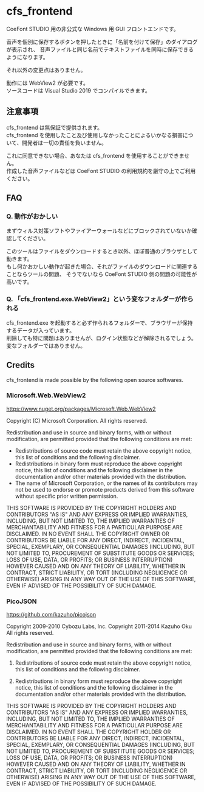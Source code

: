 # cfs_frontend

CoeFont STUDIO 用の非公式な Windows 用 GUI フロントエンドです。

音声を個別に保存するボタンを押したときに「名前を付けて保存」のダイアログが表示され、
音声ファイルと同じ名前でテキストファイルを同時に保存できるようになります。

それ以外の変更点はありません。

動作には WebView2 が必要です。  
ソースコードは Visual Studio 2019 でコンパイルできます。

## 注意事項

cfs_frontend は無保証で提供されます。  
cfs_frontend を使用したこと及び使用しなかったことによるいかなる損害について、開発者は一切の責任を負いません。

これに同意できない場合、あなたは cfs_frontend を使用することができません。  
作成した音声ファイルなどは CoeFont STUDIO の利用規約を厳守の上でご利用ください。

## FAQ

### Q. 動作がおかしい

まずウィルス対策ソフトやファイアーウォールなどにブロックされていないか確認してください。

このツールはファイルをダウンロードするとき以外、ほぼ普通のブラウザとして動きます。  
もし何かおかしい動作が起きた場合、それがファイルのダウンロードに関連することならツールの問題、
そうでないなら CoeFont STUDIO 側の問題の可能性が高いです。

### Q. 「cfs_frontend.exe.WebView2」という変なフォルダーが作られる

cfs_frontend.exe を起動すると必ず作られるフォルダーで、ブラウザーが保持するデータが入っています。  
削除しても特に問題はありませんが、ログイン状態などが解除されるでしょう。  
変なフォルダーではありません。

## Credits

cfs_frontend is made possible by the following open source softwares.

### Microsoft.Web.WebView2

https://www.nuget.org/packages/Microsoft.Web.WebView2

Copyright (C) Microsoft Corporation. All rights reserved.

Redistribution and use in source and binary forms, with or without
modification, are permitted provided that the following conditions are
met:

   * Redistributions of source code must retain the above copyright
notice, this list of conditions and the following disclaimer.
   * Redistributions in binary form must reproduce the above
copyright notice, this list of conditions and the following disclaimer
in the documentation and/or other materials provided with the
distribution.
   * The name of Microsoft Corporation, or the names of its contributors 
may not be used to endorse or promote products derived from this
software without specific prior written permission.

THIS SOFTWARE IS PROVIDED BY THE COPYRIGHT HOLDERS AND CONTRIBUTORS
"AS IS" AND ANY EXPRESS OR IMPLIED WARRANTIES, INCLUDING, BUT NOT
LIMITED TO, THE IMPLIED WARRANTIES OF MERCHANTABILITY AND FITNESS FOR
A PARTICULAR PURPOSE ARE DISCLAIMED. IN NO EVENT SHALL THE COPYRIGHT
OWNER OR CONTRIBUTORS BE LIABLE FOR ANY DIRECT, INDIRECT, INCIDENTAL,
SPECIAL, EXEMPLARY, OR CONSEQUENTIAL DAMAGES (INCLUDING, BUT NOT
LIMITED TO, PROCUREMENT OF SUBSTITUTE GOODS OR SERVICES; LOSS OF USE,
DATA, OR PROFITS; OR BUSINESS INTERRUPTION) HOWEVER CAUSED AND ON ANY
THEORY OF LIABILITY, WHETHER IN CONTRACT, STRICT LIABILITY, OR TORT
(INCLUDING NEGLIGENCE OR OTHERWISE) ARISING IN ANY WAY OUT OF THE USE
OF THIS SOFTWARE, EVEN IF ADVISED OF THE POSSIBILITY OF SUCH DAMAGE.

### PicoJSON

https://github.com/kazuho/picojson

Copyright 2009-2010 Cybozu Labs, Inc.
Copyright 2011-2014 Kazuho Oku
All rights reserved.

Redistribution and use in source and binary forms, with or without
modification, are permitted provided that the following conditions are met:

1. Redistributions of source code must retain the above copyright notice,
   this list of conditions and the following disclaimer.

2. Redistributions in binary form must reproduce the above copyright notice,
   this list of conditions and the following disclaimer in the documentation
   and/or other materials provided with the distribution.

THIS SOFTWARE IS PROVIDED BY THE COPYRIGHT HOLDERS AND CONTRIBUTORS "AS IS"
AND ANY EXPRESS OR IMPLIED WARRANTIES, INCLUDING, BUT NOT LIMITED TO, THE
IMPLIED WARRANTIES OF MERCHANTABILITY AND FITNESS FOR A PARTICULAR PURPOSE
ARE DISCLAIMED. IN NO EVENT SHALL THE COPYRIGHT HOLDER OR CONTRIBUTORS BE
LIABLE FOR ANY DIRECT, INDIRECT, INCIDENTAL, SPECIAL, EXEMPLARY, OR
CONSEQUENTIAL DAMAGES (INCLUDING, BUT NOT LIMITED TO, PROCUREMENT OF
SUBSTITUTE GOODS OR SERVICES; LOSS OF USE, DATA, OR PROFITS; OR BUSINESS
INTERRUPTION) HOWEVER CAUSED AND ON ANY THEORY OF LIABILITY, WHETHER IN
CONTRACT, STRICT LIABILITY, OR TORT (INCLUDING NEGLIGENCE OR OTHERWISE)
ARISING IN ANY WAY OUT OF THE USE OF THIS SOFTWARE, EVEN IF ADVISED OF THE
POSSIBILITY OF SUCH DAMAGE.
